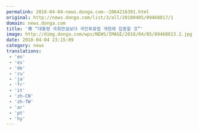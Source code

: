 ```yaml
---
permalink: 2018-04-04-news.donga.com--2064216391.html
original: http://news.donga.com/list/3/all/20180405/89468817/1
domain: news.donga.com
title: '靑 “대통령 국회연설보다 국민투표법 개정에 집중할 것”'
image: http://dimg.donga.com/wps/NEWS/IMAGE/2018/04/05/89468813.2.jpg
date: 2018-04-04 23:15:09
category: news
translations: 
 - 'en'
 - 'es'
 - 'de'
 - 'ru'
 - 'ja'
 - 'fr'
 - 'it'
 - 'zh-CN'
 - 'zh-TW'
 - 'ar'
 - 'pt'
 - 'hy'
---
```


